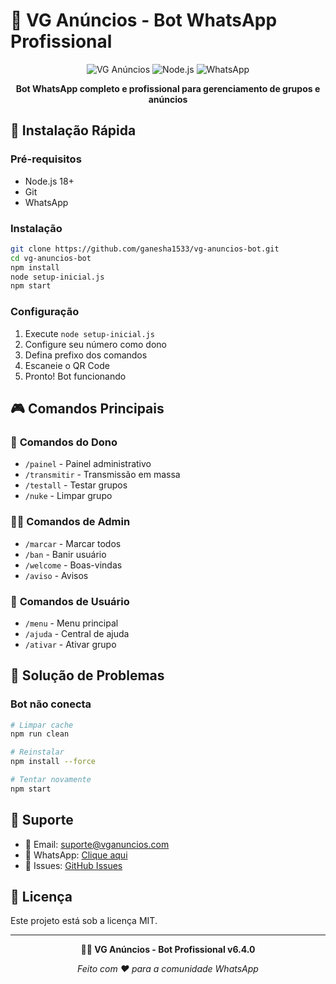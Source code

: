 # 🤖 VG Anúncios - Bot WhatsApp Profissional

<div align="center">

![VG Anúncios](https://img.shields.io/badge/VG%20Anúncios-Bot%20Profissional-green?style=for-the-badge&logo=whatsapp)
![Node.js](https://img.shields.io/badge/Node.js-18+-green?style=for-the-badge&logo=node.js)
![WhatsApp](https://img.shields.io/badge/WhatsApp-Bot-25D366?style=for-the-badge&logo=whatsapp)

**Bot WhatsApp completo e profissional para gerenciamento de grupos e anúncios**

</div>

## 🚀 **Instalação Rápida**

### **Pré-requisitos**
- Node.js 18+ 
- Git
- WhatsApp

### **Instalação**
```bash
git clone https://github.com/ganesha1533/vg-anuncios-bot.git
cd vg-anuncios-bot
npm install
node setup-inicial.js
npm start
```

### **Configuração**
1. Execute `node setup-inicial.js`
2. Configure seu número como dono
3. Defina prefixo dos comandos
4. Escaneie o QR Code
5. Pronto! Bot funcionando

## 🎮 **Comandos Principais**

### 👑 **Comandos do Dono**
- `/painel` - Painel administrativo
- `/transmitir` - Transmissão em massa
- `/testall` - Testar grupos
- `/nuke` - Limpar grupo

### 👨‍💼 **Comandos de Admin**
- `/marcar` - Marcar todos
- `/ban` - Banir usuário
- `/welcome` - Boas-vindas
- `/aviso` - Avisos

### 👤 **Comandos de Usuário**
- `/menu` - Menu principal
- `/ajuda` - Central de ajuda
- `/ativar` - Ativar grupo

## 🔧 **Solução de Problemas**

### Bot não conecta
```bash
# Limpar cache
npm run clean

# Reinstalar
npm install --force

# Tentar novamente
npm start
```

## 🤝 **Suporte**

- 📧 Email: suporte@vganuncios.com
- 💬 WhatsApp: [Clique aqui](https://wa.me/5516981758604)
- 🐛 Issues: [GitHub Issues](https://github.com/ganesha1533/vg-anuncios-bot/issues)

## 📄 **Licença**

Este projeto está sob a licença MIT.

---

<div align="center">

**🏴‍☠️ VG Anúncios - Bot Profissional v6.4.0**

*Feito com ❤️ para a comunidade WhatsApp*

</div>
